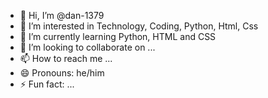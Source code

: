 - 👋 Hi, I’m @dan-1379
- 👀 I’m interested in Technology, Coding, Python, Html, Css
- 🌱 I’m currently learning Python, HTML and CSS
- 💞️ I’m looking to collaborate on ...
- 📫 How to reach me ...
- 😄 Pronouns: he/him
- ⚡ Fun fact: ...

<!---
dan-1379/dan-1379 is a ✨ special ✨ repository because its `README.md` (this file) appears on your GitHub profile.
You can click the Preview link to take a look at your changes.
--->
